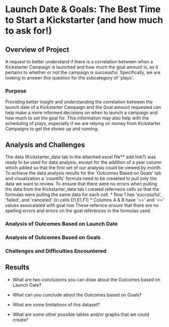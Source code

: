 # Launch Date & Goals: The Best Time to Start a Kickstarter (and how much to ask for!)

## Overview of Project
A request to better understand if there is a correlation between when a Kickstarter Campaign is launched and how much the goal amount is, as it pertains to whether or not the campaign is successful. Specifically, we are looking to answer this question for the subcategory of 'plays'. 
### Purpose 
Providing better insight and understanding the correlation between the launch date of a Kickstarter Campaign and the Goal amount requested can help make a more informed decisions on when to launch a campaign and how much to set the goal for. This information may also help with the scheduling of plays, especially if we are relying on money from Kickstarter Campaigns to get the shows up and running. 
## Analysis and Challenges
The data (Kickstarter_data tab in the attached excel file** add link?) was ready to be used for data analysis, except for the addition of a year column which added so that the first set of our analysis could be viewed by month. To achieve the data analysis results for the 'Outcomes Based on Goals' tab and visualization a 'countifs' formula need to be creaeted to pull only the data we want to review. To ensure that there were no errors when pulling the data from the Kickstarter_data tab I created refernece cells so that the formulas were pulling the same data for each cell. 
    * Row 1 has 'successful', 'failed', and 'canceled' (in cells D1,E1,F1) 
    * Columns A & B have '>=' and '<=' values assocaiated with goal row
These refernce ensure that there are no spelling errors and errors on the goal references in the formulas used. 

### Analysis of Outcomes Based on Launch Date

### Analysis of Outcomes Based on Goals

### Challenges and Difficulties Encountered

## Results

- What are two conclusions you can draw about the Outcomes based on Launch Date?

- What can you conclude about the Outcomes based on Goals?

- What are some limitations of this dataset?

- What are some other possible tables and/or graphs that we could create?

